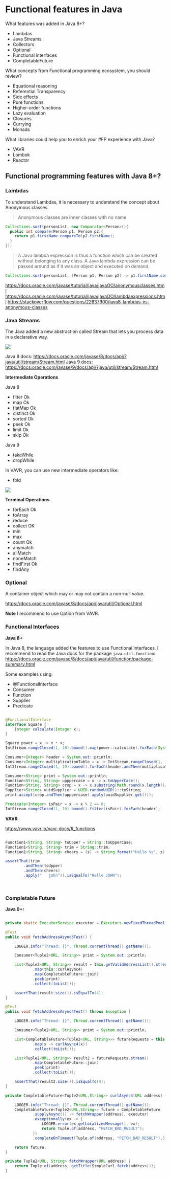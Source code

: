 # Functional features in Java

What features was added in Java 8+?

 - Lambdas
 - Java Streams
 - Collectors
 - Optional
 - Functional interfaces 
 - CompletableFuture

What concepts from Functional programming ecosystem, you should review?

 - Equational reasoning
 - Referential Transparency
 - Side effects
 - Pure functions
 - Higher-order functions
 - Lazy evaluation
 - Closures
 - Currying
 - Monads

What libraries could help you to enrich your #FP experience with Java?

 - VAVR
 - Lombok
 - Reactor

## Functional programming features with Java 8+?

### Lambdas

To understand Lambdas, it is necessary to understand the concept about Anonymous classes. 

> Anonymous classes are inner classes with no name

``` java
Collections.sort(personList, new Comparator<Person>(){
  public int compare(Person p1, Person p2){
    return p1.firstName.compareTo(p2.firstName);
  }
});
```

> A Java lambda expression is thus a function which can be created without belonging to any class. A Java lambda expression can be passed around as if it was an object and executed on demand.

``` java
Collections.sort(personList, (Person p1, Person p2) -> p1.firstName.compareTo(p2.firstName));
```

https://docs.oracle.com/javase/tutorial/java/javaOO/anonymousclasses.html
https://docs.oracle.com/javase/tutorial/java/javaOO/lambdaexpressions.html
https://stackoverflow.com/questions/22637900/java8-lambdas-vs-anonymous-classes

### Java Streams

The Java added a new abstraction called Stream that lets you process data in a declarative way. 

![](https://pbs.twimg.com/media/D6U9cu-WAAMOOGM?format=jpg)

Java 8 docs: https://docs.oracle.com/javase/8/docs/api/?java/util/stream/Stream.html
Java 9 docs: https://docs.oracle.com/javase/9/docs/api/?java/util/stream/Stream.html

**Intermediate Operations**

Java 8

- filter Ok
- map Ok
- flatMap Ok
- distinct Ok
- sorted Ok
- peek Ok
- limit Ok
- skip Ok

Java 9

- takeWhile
- dropWhile

In VAVR, you can use new intermediate operators like:

- fold

![](https://pbs.twimg.com/media/D-DAIyQW4AUzh2P?format=png&name=small)

**Terminal Operations**

- forEach Ok
- toArray
- reduce
- collect OK
- min
- max
- count Ok
- anymatch
- allMatch
- noneMatch
- findFirst Ok
- findAny

### Optional

A container object which may or may not contain a non-null value.

https://docs.oracle.com/javase/8/docs/api/java/util/Optional.html

**Note** I recommend to use Option from VAVR.

### Functional Interfaces

**Java 8+**

In Java 8, the language added the features to use Functional Interfaces.
I recommend to read the Java docs for the package `java.util.function`:
https://docs.oracle.com/javase/8/docs/api/java/util/function/package-summary.html

Some examples using:

- @FunctionalInterface
- Consumer
- Function
- Supplier
- Predicate

``` java

@FunctionalInterface
interface Square {
    Integer calculate(Integer x);
}

Square power = x -> x * x;
IntStream.rangeClosed(1, 10).boxed().map(power::calculate).forEach(System.out::println);

Consumer<Integer> header = System.out::println;
Consumer<Integer> multiplicationTable = x -> IntStream.rangeClosed(1, 10).boxed().skip(1).forEach(y -> System.out.println(y * x));
IntStream.rangeClosed(1, 10).boxed().forEach(header.andThen(multiplicationTable)::accept);

Consumer<String> print = System.out::println;
Function<String, String> upppercase = x -> x.toUpperCase();
Function<String, String> crop = x -> x.substring(Math.round(x.length()/2));
Supplier<String> uuidSupplier = UUID.randomUUID()::toString;
print.accept(crop.andThen(upppercase).apply(uuidSupplier.get()));

Predicate<Integer> isPair = x -> x % 2 == 0;
IntStream.rangeClosed(1, 10).boxed().filter(isPair).forEach(header);

```

**VAVR**

https://www.vavr.io/vavr-docs/#_functions


``` java

Function1<String, String> toUpper = String::toUpperCase;
Function1<String, String> trim = String::trim;
Function1<String, String> cheers = (s) -> String.format("Hello %s", s);

assertThat(trim
        .andThen(toUpper)
        .andThen(cheers)
        .apply("   john")).isEqualTo("Hello JOHN");
        
        

```

### Completable Future

**Java 9+:**

``` java 

private static ExecutorService executor = Executors.newFixedThreadPool(10);

@Test
public void fetchAddressAsync3Test() {

    LOGGER.info("Thread: {}", Thread.currentThread().getName());

    Consumer<Tuple2<URL, String>> print = System.out::println;

    List<Tuple2<URL, String>> result = this.getValidAddressList().stream()
            .map(this::curlAsync4)
            .map(CompletableFuture::join)
            .peek(print)
            .collect(toList());

    assertThat(result.size()).isEqualTo(4);
}

@Test
public void fetchAddressAsync4Test() throws Exception {

    LOGGER.info("Thread: {}", Thread.currentThread().getName());

    Consumer<Tuple2<URL, String>> print = System.out::println;

    List<CompletableFuture<Tuple2<URL, String>>> futureRequests = this.getValidAddressList().stream()
            .map(x -> curlAsync4(x))
            .collect(toList());

    List<Tuple2<URL, String>> result2 = futureRequests.stream()
            .map(CompletableFuture::join)
            .peek(print)
            .collect(toList());

    assertThat(result2.size()).isEqualTo(4);
}

private CompletableFuture<Tuple2<URL,String>> curlAsync4(URL address) {

    LOGGER.info("Thread: {}", Thread.currentThread().getName());
    CompletableFuture<Tuple2<URL,String>> future = CompletableFuture
            .supplyAsync(() -> fetchWrapper(address), executor)
            .exceptionally(ex -> {
                LOGGER.error(ex.getLocalizedMessage(), ex);
                return Tuple.of(address, "FETCH_BAD_RESULT");
            })
            .completeOnTimeout(Tuple.of(address, "FETCH_BAD_RESULT"),5, TimeUnit.SECONDS);

    return future;
}

private Tuple2<URL, String> fetchWrapper(URL address) {
    return Tuple.of(address, getTitle(SimpleCurl.fetch(address)));
}

```
